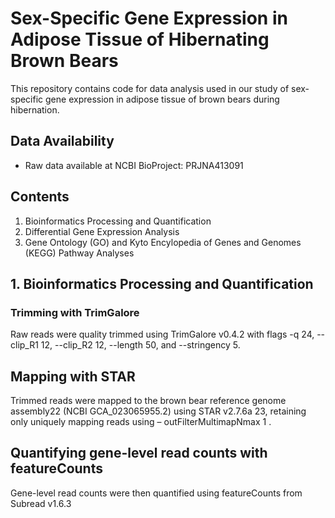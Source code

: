 # Sex-Specific Gene Expression in Adipose Tissue of Hibernating Brown Bears
This repository contains code for data analysis used in our study of sex-specific gene expression in adipose tissue of brown bears during hibernation.

## Data Availability
- Raw data available at NCBI BioProject: PRJNA413091

## Contents
1. Bioinformatics Processing and Quantification
2. Differential Gene Expression Analysis
3. Gene Ontology (GO) and Kyto Encylopedia of Genes and Genomes (KEGG) Pathway Analyses

## 1. Bioinformatics Processing and Quantification
### Trimming with TrimGalore
Raw reads were quality trimmed using TrimGalore v0.4.2 with flags -q 24, --clip_R1 12, --clip_R2 12, --length 50, and --stringency 5. 

## Mapping with STAR
Trimmed reads were mapped to the brown bear reference genome assembly22 (NCBI GCA_023065955.2) using STAR v2.7.6a 23, retaining only uniquely mapping reads using – outFilterMultimapNmax 1 . 

## Quantifying gene-level read counts with featureCounts
Gene-level read counts were then quantified using featureCounts from Subread v1.6.3
